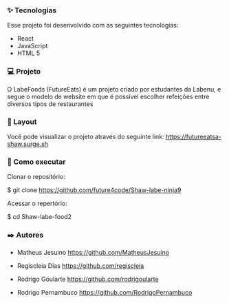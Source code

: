### ✨ Tecnologias

Esse projeto foi desenvolvido com as seguintes tecnologias:

- React
- JavaScript
- HTML 5

### 💻 Projeto

O LabeFoods (FutureEats) é um projeto criado por estudantes da Labenu, e segue o modelo de website em que é possível escolher refeições entre diversos tipos de restaurantes

### 🔖 Layout

Você pode visualizar o projeto através do seguinte link: https://futureeatsa-shaw.surge.sh

### 🚀 Como executar

Clonar o repositório:

$ git clone https://github.com/future4code/Shaw-labe-ninja9

Acessar o repertório:

$ cd Shaw-labe-food2

### ✒️ Autores

- Matheus Jesuino https://github.com/MatheusJesuino

- Regiscleia Dias https://github.com/regiscleia

- Rodrigo Goularte https://github.com/rodrigoularte

- Rodrigo Pernambuco https://github.com/RodrigoPernambuco
